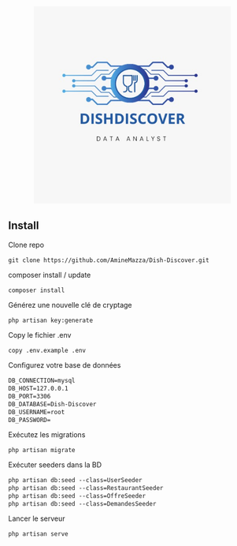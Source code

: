 <p align="center"><a href="" target="_blank"><img src="public/assets/img/logo-DishDiscover/DishDiscover.jpg" width="400" height="400px" alt="KoulHeaulthy Logo"></a></p>

## Install

Clone repo

```
git clone https://github.com/AmineMazza/Dish-Discover.git
```

composer install / update 

```
composer install
```

Générez une nouvelle clé de cryptage

```
php artisan key:generate
```

Copy le fichier .env

```
copy .env.example .env
```

Configurez votre base de données

```
DB_CONNECTION=mysql
DB_HOST=127.0.0.1
DB_PORT=3306
DB_DATABASE=Dish-Discover
DB_USERNAME=root
DB_PASSWORD=
```

Exécutez les migrations

```
php artisan migrate
```
Exécuter seeders dans la BD
```
php artisan db:seed --class=UserSeeder
php artisan db:seed --class=RestaurantSeeder
php artisan db:seed --class=OffreSeeder
php artisan db:seed --class=DemandesSeeder
```

Lancer le serveur

```
php artisan serve
```
